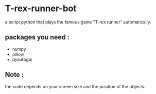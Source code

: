 # T-rex-runner-bot
a script python that plays the famous game "T-rex runner" automatically.

## packages you need :
- numpy
- pillow
- pyautogui

## Note :
the code depends on your screen size and the position of the objects.

